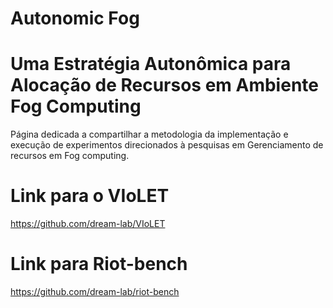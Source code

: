 # Autonomic Fog
# Uma Estratégia Autonômica para Alocação de Recursos em Ambiente Fog Computing


Página dedicada a compartilhar a metodologia da implementação e execução de experimentos direcionados à pesquisas em Gerenciamento de recursos em Fog computing.

# Link para o VIoLET

https://github.com/dream-lab/VIoLET


# Link para Riot-bench

https://github.com/dream-lab/riot-bench


